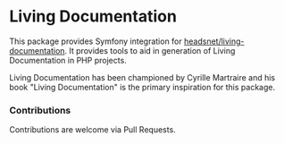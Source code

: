 Living Documentation
==

This package provides Symfony integration for [headsnet/living-documentation](https://github.com/headsnet/living-documentation). It provides tools to aid in generation of Living Documentation in PHP projects.

Living Documentation has been championed by Cyrille Martraire and his book "Living Documentation" is the primary 
inspiration for this package.

### Contributions

Contributions are welcome via Pull Requests.
